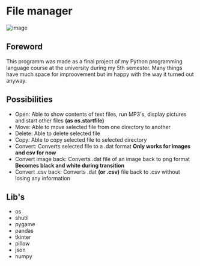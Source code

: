 # File manager

![image](https://github.com/user-attachments/assets/a3a3ea96-0804-4095-9f31-2a62a0ee9481)

## Foreword

This programm was made as a final project of my Python programming language course at the university during my 5th semester. 
Many things have much space for improovement but im happy with the way it turned out anyway.

## Possibilities

- Open: Able to show contents of text files, run MP3's, display pictures and start other files **(as os.startfile)** 
- Move: Able to move selected file from one directory to another
- Delete: Able to delete selected file
- Copy: Able to copy selected file to selected directory
- Convert: Converts selected file to a .dat format __Only works for images and csv for now__
- Convert image back: Converts .dat file of an image back to png format __Becomes black and white during transition__
- Convert .csv back: Converts .dat **(or .csv)** file back to .csv without losing any information

## Lib's
- os
- shutil
- pygame
- pandas
- tkinter
- pillow
- json
- numpy
  
